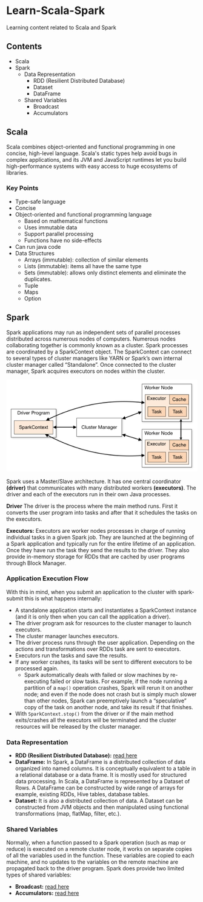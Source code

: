 # Learn-Scala-Spark
Learning content related to Scala and Spark

## Contents
- Scala
- Spark
  - Data Representation
    - RDD (Resilient Distributed Database)
    - Dataset
    - DataFrame
  - Shared Variables
    - Broadcast
    - Accumulators

## Scala
Scala combines object-oriented and functional programming in one concise, high-level language. Scala's static types help avoid bugs in complex applications, and its JVM and JavaScript runtimes let you build high-performance systems with easy access to huge ecosystems of libraries.

### Key Points
- Type-safe language
- Concise
- Object-oriented and functional programming language
  - Based on mathematical functions
  - Uses immutable data
  - Support parallel processing
  - Functions have no side-effects
- Can run java code
- Data Structures
  - Arrays (immutable): collection of similar elements
  - Lists (immutable):  items all have the same type
  - Sets (immutable): allows only distinct elements and eliminate the duplicates.
  - Tuple
  - Maps
  - Option

## Spark
Spark applications may run as independent sets of parallel processes distributed across numerous nodes of computers.  Numerous nodes collaborating together is commonly known as a cluster.  Spark processes are coordinated by a SparkContext object.  The SparkContext can connect to several types of cluster managers like YARN or Spark’s own internal cluster manager called “Standalone”. Once connected to the cluster manager, Spark acquires executors on nodes within the cluster.

<p align="center"><img src="spark-workflow.png?raw=true" alt="Spark Workflow"/></p>

Spark uses a Master/Slave architecture. It has one central coordinator **(driver)** that communicates with many distributed workers **(executors)**. The driver and each of the executors run in their own Java processes.

**Driver**
The driver is the process where the main method runs. First it converts the user program into tasks and after that it schedules the tasks on the executors.

**Executors:** Executors are worker nodes processes in charge of running individual tasks in a given Spark job. They are launched at the beginning of a Spark application and typically run for the entire lifetime of an application. Once they have run the task they send the results to the driver. They also provide in-memory storage for RDDs that are cached by user programs through Block Manager.

### Application Execution Flow
With this in mind, when you submit an application to the cluster with spark-submit this is what happens internally:

- A standalone application starts and instantiates a SparkContext instance (and it is only then when you can call the application a driver).
- The driver program ask for resources to the cluster manager to launch executors.
- The cluster manager launches executors.
- The driver process runs through the user application. Depending on the actions and transformations over RDDs task are sent to executors.
- Executors run the tasks and save the results.
- If any worker crashes, its tasks will be sent to different executors to be processed again.
  - Spark automatically deals with failed or slow machines by re-executing failed or slow tasks. For example, if the node running a partition of a `map()` operation crashes, Spark will rerun it on another node; and even if the node does not crash but is simply much slower than other nodes, Spark can preemptively launch a “speculative” copy of the task on another node, and take its result if that finishes.
- With `SparkContext.stop()` from the driver or if the main method exits/crashes all the executors will be terminated and the cluster resources will be released by the cluster manager.

### Data Representation
- **RDD (Resilient Distributed Database):** [read here](spark/data-representation/rdd.md)
- **DataFrame:** In Spark, a DataFrame is a distributed collection of data organized into named columns. It is conceptually equivalent to a table in a relational database or a data frame. It is mostly used for structured data processing. In Scala, a DataFrame is represented by a Dataset of Rows. A DataFrame can be constructed by wide range of arrays for example, existing RDDs, Hive tables, database tables.
- **Dataset:** It is also a distributed collection of data. A Dataset can be constructed from JVM objects and then manipulated using functional transformations (map, flatMap, filter, etc.).

### Shared Variables
Normally, when a function passed to a Spark operation (such as map or reduce) is executed on a remote cluster node, it works on separate copies of all the variables used in the function. These variables are copied to each machine, and no updates to the variables on the remote machine are propagated back to the driver program. Spark does provide two limited types of shared variables:

- **Broadcast:** [read here](spark/shared-variables/broadcast.md)
- **Accumulators:** [read here](spark/shared-variables/accumulators.md)
